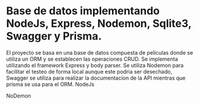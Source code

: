 # Base de datos implementando NodeJs, Express, Nodemon, Sqlite3, Swagger y Prisma.
El proyecto se basa en una base de datos compuesta de peliculas donde se utiliza un ORM y se establecen
las operaciones CRUD. Se implementa utilizando el framework Express y body parser.
Se utiliza Nodemon para facilitar el testeo de forma local aunque este podria ser desechado, 
Swagger se utiliza para realizar la documentacion de la API mientras que prisma se usa para el ORM.
NodeJs 

NoDemon
